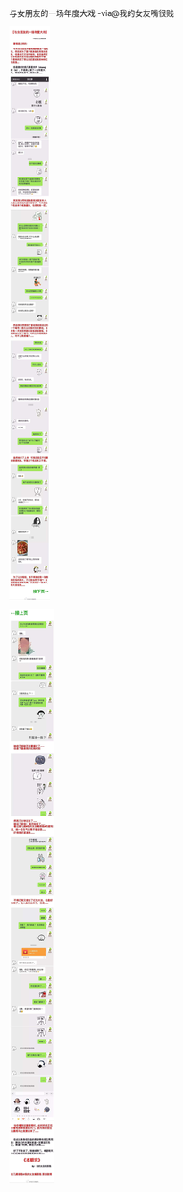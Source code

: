 
与女朋友的一场年度大戏 -via@我的女友嘴很贱

![1bb17ea0a2644e5580f851ae3e84e2e3.jpg](https://raw.githubusercontent.com/wxlzmt/cdn1/master/ext/qw/groups/40009/1bb17ea0a2644e5580f851ae3e84e2e3.jpg)

![9ab21a97f9f745dd94f28ff3a45032a1.jpg](https://raw.githubusercontent.com/wxlzmt/cdn1/master/ext/qw/groups/40009/9ab21a97f9f745dd94f28ff3a45032a1.jpg)



